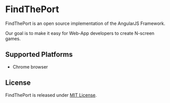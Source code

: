 FindThePort
=========

FindThePort is an open source implementation of the AngularJS Framework. 

Our goal is to make it easy for Web-App developers to create N-screen games.

## Supported Platforms

* Chrome browser


## License

FindThePort is released under [MIT License](http://opensource.org/licenses/MIT).
